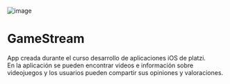 ![image](https://github.com/isthebetadev/GameStream/assets/160135386/097ff762-77f6-42d7-a93a-7780531fc776)

# GameStream
App creada durante el curso desarrollo de aplicaciones iOS de platzi.  
En la aplicación se pueden encontrar videos e información sobre videojuegos y los usuarios pueden compartir sus opiniones y valoraciones.
